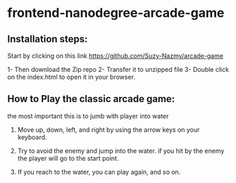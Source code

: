 frontend-nanodegree-arcade-game
===============================

## Installation steps:

Start by clicking on this link https://github.com/Suzy-Nazmy/arcade-game

1- Then download the Zip repo 
2- Transfer it to unzipped file 
3- Double click on the index.html to open it in your browser.

## How to Play the classic arcade game:

the most important this is to jumb with player into water

1. Move up, down, left, and right by using the arrow keys on your keyboard.

2. Try to avoid the enemy and jump into the water. if you hit by the enemy the player will go to the start point.

3. If you reach to the water, you can play again, and so on.
